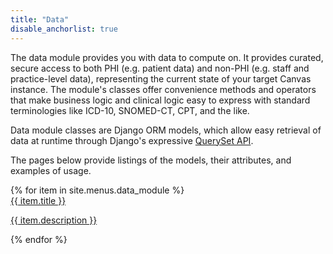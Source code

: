 ```yaml
---
title: "Data"
disable_anchorlist: true
---
```


The data module provides you with data to compute on. It provides curated,
secure access to both PHI (e.g. patient data) and non-PHI (e.g. staff and
practice-level data), representing the current state of your target Canvas
instance. The module's classes offer convenience methods and operators that
make business logic and clinical logic easy to express with standard
terminologies like ICD-10, SNOMED-CT, CPT, and the like.

Data module classes are Django ORM models, which allow easy retrieval of data
at runtime through Django's expressive [QuerySet API](https://docs.djangoproject.com/en/5.1/ref/models/querysets/).

The pages below provide listings of the models, their attributes, and examples of usage.

<div class="sdk-card-list">
{% for item in site.menus.data_module %}
    <a href="{{ item.url }}">
        <div class="sdk-card">
            <span class="cardHeading">{{ item.title }}</span>
            <p>{{ item.description }}</p>
        </div>
    </a>
{% endfor %}
</div>

<br/>
<br/>
<br/>
